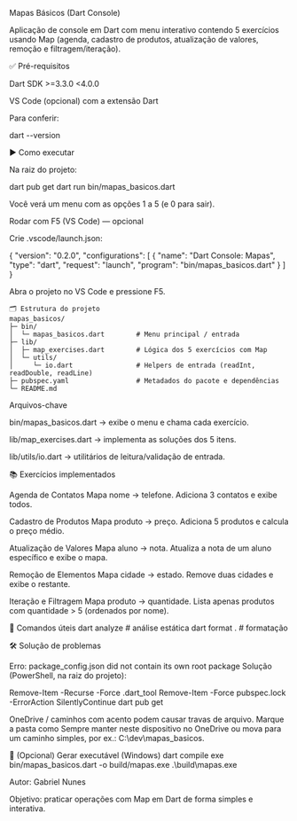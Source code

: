 Mapas Básicos (Dart Console)

Aplicação de console em Dart com menu interativo contendo 5 exercícios usando Map (agenda, cadastro de produtos, atualização de valores, remoção e filtragem/iteração).

✅ Pré-requisitos

Dart SDK >=3.3.0 <4.0.0

VS Code (opcional) com a extensão Dart

Para conferir:

dart --version

▶️ Como executar

Na raiz do projeto:

dart pub get
dart run bin/mapas_basicos.dart


Você verá um menu com as opções 1 a 5 (e 0 para sair).

Rodar com F5 (VS Code) — opcional

Crie .vscode/launch.json:

{
  "version": "0.2.0",
  "configurations": [
    {
      "name": "Dart Console: Mapas",
      "type": "dart",
      "request": "launch",
      "program": "bin/mapas_basicos.dart"
    }
  ]
}


Abra o projeto no VS Code e pressione F5.

```text
🗂️ Estrutura do projeto
mapas_basicos/
├─ bin/
│  └─ mapas_basicos.dart        # Menu principal / entrada
├─ lib/
│  ├─ map_exercises.dart        # Lógica dos 5 exercícios com Map
│  └─ utils/
│     └─ io.dart                # Helpers de entrada (readInt, readDouble, readLine)
├─ pubspec.yaml                 # Metadados do pacote e dependências
└─ README.md
```

Arquivos-chave

bin/mapas_basicos.dart → exibe o menu e chama cada exercício.

lib/map_exercises.dart → implementa as soluções dos 5 itens.

lib/utils/io.dart → utilitários de leitura/validação de entrada.

📚 Exercícios implementados

Agenda de Contatos
Mapa nome → telefone. Adiciona 3 contatos e exibe todos.

Cadastro de Produtos
Mapa produto → preço. Adiciona 5 produtos e calcula o preço médio.

Atualização de Valores
Mapa aluno → nota. Atualiza a nota de um aluno específico e exibe o mapa.

Remoção de Elementos
Mapa cidade → estado. Remove duas cidades e exibe o restante.

Iteração e Filtragem
Mapa produto → quantidade. Lista apenas produtos com quantidade > 5 (ordenados por nome).

🧪 Comandos úteis
dart analyze      # análise estática
dart format .     # formatação

🛠️ Solução de problemas

Erro: package_config.json did not contain its own root package
Solução (PowerShell, na raiz do projeto):

Remove-Item -Recurse -Force .dart_tool
Remove-Item -Force pubspec.lock -ErrorAction SilentlyContinue
dart pub get


OneDrive / caminhos com acento podem causar travas de arquivo.
Marque a pasta como Sempre manter neste dispositivo no OneDrive ou mova para um caminho simples, por ex.: C:\dev\mapas_basicos.

🧱 (Opcional) Gerar executável (Windows)
dart compile exe bin/mapas_basicos.dart -o build/mapas.exe
.\build\mapas.exe


Autor: Gabriel Nunes


Objetivo: praticar operações com Map em Dart de forma simples e interativa.